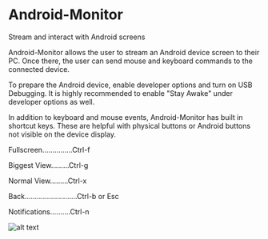 # Android-Monitor
Stream and interact with Android screens

Android-Monitor allows the user to stream an Android device screen to their PC.  Once there, the user can send mouse and keyboard commands to the connected device.

To prepare the Android device, enable developer options and turn on USB Debugging.  It is highly recommended to enable "Stay Awake" under developer options as well. 

In addition to keyboard and mouse events, Android-Monitor has built in shortcut keys. These are helpful with physical buttons or Android buttons not visible on the device display.

Fullscreen...............Ctrl-f

Biggest View.........Ctrl-g

Normal View.........Ctrl-x

Back..........................Ctrl-b or Esc

Notifications..........Ctrl-n



![alt text](https://user-images.githubusercontent.com/73806121/178154118-7b831824-335d-418d-a48b-76871820fd4a.png)

